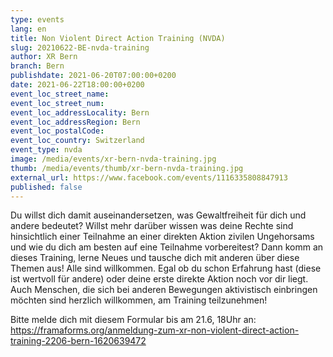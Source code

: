 ```yaml
---
type: events
lang: en
title: Non Violent Direct Action Training (NVDA)
slug: 20210622-BE-nvda-training
author: XR Bern
branch: Bern
publishdate: 2021-06-20T07:00:00+0200
date: 2021-06-22T18:00:00+0200
event_loc_street_name: 
event_loc_street_num: 
event_loc_addressLocality: Bern
event_loc_addressRegion: Bern
event_loc_postalCode: 
event_loc_country: Switzerland
event_type: nvda
image: /media/events/xr-bern-nvda-training.jpg
thumb: /media/events/thumb/xr-bern-nvda-training.jpg
external_url: https://www.facebook.com/events/1116335808847913
published: false
---
```

Du willst dich damit auseinandersetzen, was Gewaltfreiheit für dich und andere bedeutet? Willst mehr darüber wissen was deine Rechte sind hinsichtlich einer Teilnahme an einer direkten Aktion zivilen Ungehorsams und wie du dich am besten auf eine Teilnahme vorbereitest? Dann komm an dieses Training, lerne Neues und tausche dich mit anderen über diese Themen aus!
Alle sind willkommen. Egal ob du schon Erfahrung hast (diese ist wertvoll für andere) oder deine erste direkte Aktion noch vor dir liegt. Auch Menschen, die sich bei anderen Bewegungen aktivistisch einbringen möchten sind herzlich willkommen, am Training teilzunehmen!

Bitte melde dich mit diesem Formular bis am 21.6, 18Uhr an:\
<https://framaforms.org/anmeldung-zum-xr-non-violent-direct-action-training-2206-bern-1620639472>
